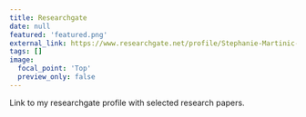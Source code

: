 ```yaml
---
title: Researchgate
date: null
featured: 'featured.png'
external_link: https://www.researchgate.net/profile/Stephanie-Martinic-Caneo
tags: []
image:
  focal_point: 'Top'
  preview_only: false
---
```

Link to my researchgate profile with selected research papers.
